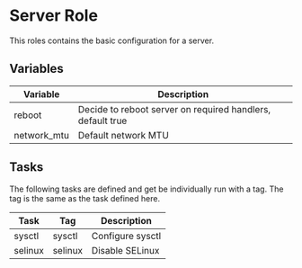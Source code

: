 # Server Role

This roles contains the basic configuration for a server.

## Variables

| Variable    | Description                                                |
| ----------- | ---------------------------------------------------------- |
| reboot      | Decide to reboot server on required handlers, default true |
| network_mtu | Default network MTU                                        |

## Tasks

The following tasks are defined and get be individually run with a tag. The tag is the same as the task defined here.

| Task    | Tag     | Description      |
| ------- | ------- | ---------------- |
| sysctl  | sysctl  | Configure sysctl |
| selinux | selinux | Disable SELinux  |
